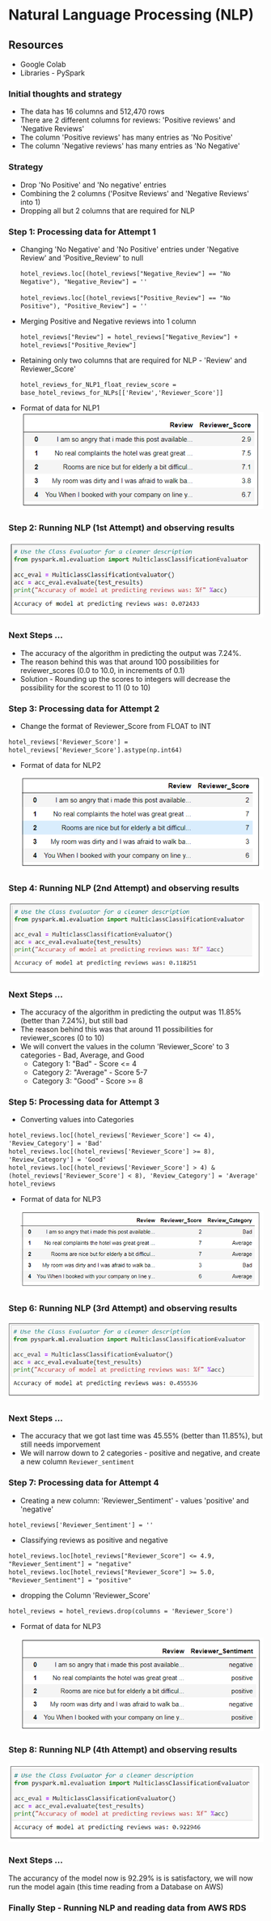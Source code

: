 # Natural Language Processing (NLP)

## Resources
* Google Colab
* Libraries - PySpark

### Initial thoughts and strategy
* The data has 16 columns and 512,470 rows
* There are 2 different columns for reviews: 'Positive reviews' and 'Negative Reviews'
* The column 'Positive reviews' has many entries as 'No Positive'
* The column 'Negative reviews' has many entries as 'No Negative'

### Strategy
* Drop 'No Positive' and 'No negative' entries
* Combining the 2 columns ('Positve Reviews' and 'Negative Reviews' into 1)
* Dropping all but 2 columns that are required for NLP

### Step 1: Processing data for Attempt 1
* Changing 'No Negative' and 'No Positive' entries under 'Negative Review' and 'Positive_Review' to null

    ```
    hotel_reviews.loc[(hotel_reviews["Negative_Review"] == "No Negative"), "Negative_Review"] = ''

    hotel_reviews.loc[(hotel_reviews["Positive_Review"] == "No Positive"), "Positive_Review"] = ''
    ```
* Merging Positive and Negative reviews into 1 column

    ```
    hotel_reviews["Review"] = hotel_reviews["Negative_Review"] + hotel_reviews["Positive_Review"]
    ```

* Retaining only two columns that are required for NLP - 'Review' and Reviewer_Score'

    ```
    hotel_reviews_for_NLP1_float_review_score = base_hotel_reviews_for_NLPs[['Review','Reviewer_Score']]
    ```
* Format of data for NLP1    
    ![Format_of_data_for_NLP1](images/Format_of_data_for_NLP1.png)


### Step 2: Running NLP (1st Attempt) and observing results

![NLP_1stAttempt_results](images/NLP_1_result.png)

### Next Steps ...
* The accuracy of the algorithm in predicting the output was 7.24%. 
* The reason behind this was that around 100 possibilities for reviewer_scores (0.0 to 10.0, in increments of 0.1)
* Solution - Rounding up the scores to integers will decrease the possibility for the scorest to 11 (0 to 10)

### Step 3: Processing data for Attempt 2
* Change the format of Reviewer_Score from FLOAT to INT
```
hotel_reviews['Reviewer_Score'] = hotel_reviews['Reviewer_Score'].astype(np.int64)
```
* Format of data for NLP2

    ![Format_of_data_for_NLP2](images/Format_of_data_for_NLP2.png)

### Step 4: Running NLP (2nd Attempt) and observing results

![NLP_2ndAttempt_results](images/NLP_2_result.png)

### Next Steps ...
* The accuracy of the algorithm in predicting the output was 11.85% (better than 7.24%), but still bad
* The reason behind this was that around 11 possibilities for reviewer_scores (0 to 10)
* We will convert the values in the column 'Reviewer_Score' to 3 categories - Bad, Average, and Good
    * Category 1: "Bad" - Score <= 4
    * Category 2: "Average" - Score 5-7
    * Category 3: "Good" - Score >= 8


### Step 5: Processing data for Attempt 3

* Converting values into Categories

```
hotel_reviews.loc[(hotel_reviews['Reviewer_Score'] <= 4), 'Review_Category'] = 'Bad'
hotel_reviews.loc[(hotel_reviews['Reviewer_Score'] >= 8), 'Review_Category'] = 'Good'
hotel_reviews.loc[(hotel_reviews['Reviewer_Score'] > 4) & (hotel_reviews['Reviewer_Score'] < 8), 'Review_Category'] = 'Average'
hotel_reviews
```

* Format of data for NLP3

    ![Format_of_data_for_NLP3](images/Format_of_data_for_NLP3.png)

### Step 6: Running NLP (3rd Attempt) and observing results

![NLP_3rdAttempt_results](images/NLP_3_result.png)

### Next Steps ...
* The accuracy that we got last time was 45.55% (better than 11.85%), but still needs imporvement
* We will narrow down to 2 categories - positive and negative, and create a new column `Reviewer_sentiment`


### Step 7: Processing data for Attempt 4


* Creating a new column: 'Reviewer_Sentiment' - values 'positive' and 'negative'
```
hotel_reviews['Reviewer_Sentiment'] = ''
``` 
* Classifying reviews as positive and negative
```
hotel_reviews.loc[hotel_reviews["Reviewer_Score"] <= 4.9, "Reviewer_Sentiment"] = "negative"
hotel_reviews.loc[hotel_reviews["Reviewer_Score"] >= 5.0, "Reviewer_Sentiment"] = "positive"

```

* dropping the Column 'Reviewer_Score'
```
hotel_reviews = hotel_reviews.drop(columns = 'Reviewer_Score')
```

* Format of data for NLP3

    ![Format_of_data_for_NLP4](images/Format_of_data_for_NLP4.png)

### Step 8: Running NLP (4th Attempt) and observing results

![NLP_4thAttempt_results](images/NLP_4_result.png)

### Next Steps ...

The accurancy of the model now is 92.29% is is satisfactory, we will now run the model again (this time reading from a Database on AWS)

### Finally Step - Running NLP and reading data from AWS RDS